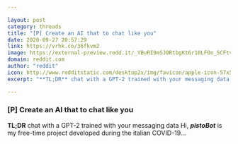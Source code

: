 ```yaml
---

layout: post
category: threads
title: "[P] Create an AI that to chat like you"
date: 2020-09-27 20:57:29
link: https://vrhk.co/36fkvm2
image: https://external-preview.redd.it/_YBuRI9mSJ0RtbgKt6r10LFOn_SCFtv4GdvFiayaXqA.jpg?width=400&height=209.42408377&auto=webp&crop=400:209.42408377,smart&s=004de13d9cea1abf840c730973117d7c0ec20966
domain: reddit.com
author: "reddit"
icon: http://www.redditstatic.com/desktop2x/img/favicon/apple-icon-57x57.png
excerpt: "**TL;DR** chat with a GPT-2 trained with your messaging data Hi, ***pistoBot*** is my free-time project developed during the italian COVID-19..."

---
```


### [P] Create an AI that to chat like you

**TL;DR** chat with a GPT-2 trained with your messaging data Hi, ***pistoBot*** is my free-time project developed during the italian COVID-19...